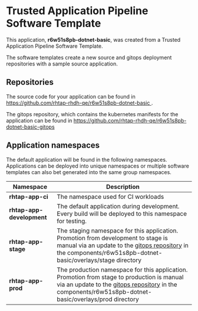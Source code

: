 # Trusted Application Pipeline Software Template

This application, **r6w51s8pb-dotnet-basic**, was created from a Trusted Application Pipeline Software Template.

The software templates create a new source and gitops deployment repositories with a sample source application. 

## Repositories

The source code for your application can be found in [https://github.com/rhtap-rhdh-qe/r6w51s8pb-dotnet-basic ](https://github.com/rhtap-rhdh-qe/r6w51s8pb-dotnet-basic ).
 
The gitops repository, which contains the kubernetes manifests for the application can be found in 
[https://github.com/rhtap-rhdh-qe/r6w51s8pb-dotnet-basic-gitops ](https://github.com/rhtap-rhdh-qe/r6w51s8pb-dotnet-basic-gitops ) 

## Application namespaces 

The default application will be found in the following namespaces. Applications can be deployed into unique namespaces or multiple software templates can also bet generated into the same group namespaces.  

|  Namespace   |  Description   |  
| -------- | -------- |
| **rhtap-app-ci** | The namespace used for CI workloads |
| **rhtap-app-development** | The default application during development. Every build will be deployed to this namespace for testing. |
| **rhtap-app-stage** | The staging namespace for this application. Promotion from development to stage is manual via an update to the [gitops repository](https://github.com/rhtap-rhdh-qe/r6w51s8pb-dotnet-basic-gitops ) in the components/r6w51s8pb-dotnet-basic/overlays/stage directory |
| **rhtap-app-prod** | The production namespace for this application. Promotion from stage to production is manual via an update to the [gitops repository](https://github.com/rhtap-rhdh-qe/r6w51s8pb-dotnet-basic-gitops ) in the components/r6w51s8pb-dotnet-basic/overlays/prod directory |